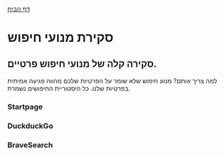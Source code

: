 [דף הבית](index.md)

# סקירת מנועי חיפוש

## סקירה קלה של מנועי חיפוש פרטיים.
למה צריך אותם? מנוע חיפוש שלא שומר על הפרטיות שלכם מהווה פגיעה אמיתית בפרטיות שלנו. כל היסטוריית החיפושים נשמרת. 

### Startpage

### DuckduckGo

### BraveSearch

